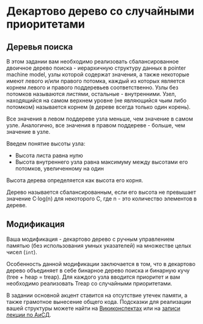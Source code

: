# Декартово дерево со случайными приоритетами

## Деревья поиска

В этом задании вам необходимо реализовать сбалансированное двоичное дерево поиска - иерархичную структуру данных в pointer machine model, узлы которой содержат значения, а также некоторые имеют левого и/или правого потомка, каждый из которых является корнем левого и правого поддеревьев соответственно. Узлы без потомков называются листями, остальные - внутренними. Узел, находящийся на самом верхнем уровне (не являющийся чьим либо потомком) называется корнем (в дереве всегда только один корень).

Все значения в левом поддереве узла меньше, чем значение в самом узле. Аналогично, все значения в правом поддереве - больше, чем значение в узле.

Введем понятие высоты узла:
* Высота листа равна нулю
* Высота внутреннего узла равна максимуму между высотами его потомков, увеличенному на один

Высота дерева определяется как высота его корня.

Дерево называется сбалансированным, если его высота не превышает значение C&middot;log(n) для некоторого C, где n - это количество элементов в дереве.

## Модификация
Ваша модификация - декартово дерево с ручным управлением памятью (без использования умных указателей) на множестве целых чисел (`int`).

Особенность данной модификации заключается в том, что в декартово дерево объединяет в себе бинарное дерево поиска и бинарную кучу (tree + heap = treap). Для каждого узла вводится приоритет и вам необходимо реализовать Treap со случайными приоритетами.

В задании основной акцент ставится на отсутствие утечек памяти, а также грамотное вынесение общего кода. Подсказки для реализации вашей структуры можете найти на [Викиконспектах](https://neerc.ifmo.ru/wiki/index.php?title=%D0%94%D0%B5%D0%BA%D0%B0%D1%80%D1%82%D0%BE%D0%B2%D0%BE_%D0%B4%D0%B5%D1%80%D0%B5%D0%B2%D0%BE) или на [записи лекции по АиСД](https://www.youtube.com/watch?v=pSariokaWUA&list=PLrS21S1jm43gVKLfBnBW4Ig3SEinCD96n&index=6).
